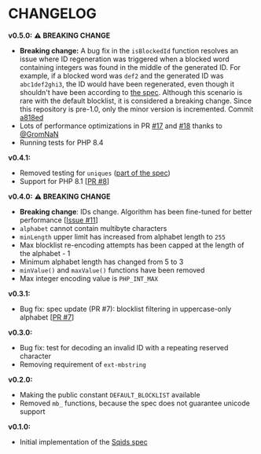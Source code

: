 # CHANGELOG

**v0.5.0:** **⚠️ BREAKING CHANGE**
- **Breaking change:** A bug fix in the `isBlockedId` function resolves an issue where ID regeneration was triggered when a blocked word containing integers was found in the middle of the generated ID. For example, if a blocked word was `def2` and the generated ID was `abc1def2ghi3`, the ID would have been regenerated, even though it shouldn't have been according to [the spec](https://github.com/sqids/sqids-spec). Although this scenario is rare with the default blocklist, it is considered a breaking change. Since this repository is pre-1.0, only the minor version is incremented. Commit [a818ed](https://github.com/sqids/sqids-php/commit/a818ed4a25810b25663ece2354b0d6a2cc129088)
- Lots of performance optimizations in PR [#17](https://github.com/sqids/sqids-php/pull/17) and [#18](https://github.com/sqids/sqids-php/pull/18) thanks to [@GromNaN](https://github.com/GromNaN)
- Running tests for PHP 8.4

**v0.4.1:**
- Removed testing for `uniques` ([part of the spec](https://github.com/sqids/sqids-spec/blob/main/tests/internal/uniques.test.ts))
- Support for PHP 8.1 [[PR #8](https://github.com/sqids/sqids-php/pull/8)]

**v0.4.0:** **⚠️ BREAKING CHANGE**
- **Breaking change**: IDs change. Algorithm has been fine-tuned for better performance [[Issue #11](https://github.com/sqids/sqids-spec/issues/11)]
- `alphabet` cannot contain multibyte characters
- `minLength` upper limit has increased from alphabet length to `255`
- Max blocklist re-encoding attempts has been capped at the length of the alphabet - 1
- Minimum alphabet length has changed from 5 to 3
- `minValue()` and `maxValue()` functions have been removed
- Max integer encoding value is `PHP_INT_MAX`

**v0.3.1:**
- Bug fix: spec update (PR #7): blocklist filtering in uppercase-only alphabet [[PR #7](https://github.com/sqids/sqids-spec/pull/7)]

**v0.3.0:**
- Bug fix: test for decoding an invalid ID with a repeating reserved character
- Removing requirement of `ext-mbstring`

**v0.2.0:**
- Making the public constant `DEFAULT_BLOCKLIST` available
- Removed `mb_` functions, because the spec does not guarantee unicode support

**v0.1.0:**
- Initial implementation of the [Sqids spec](https://github.com/sqids/sqids-spec)

